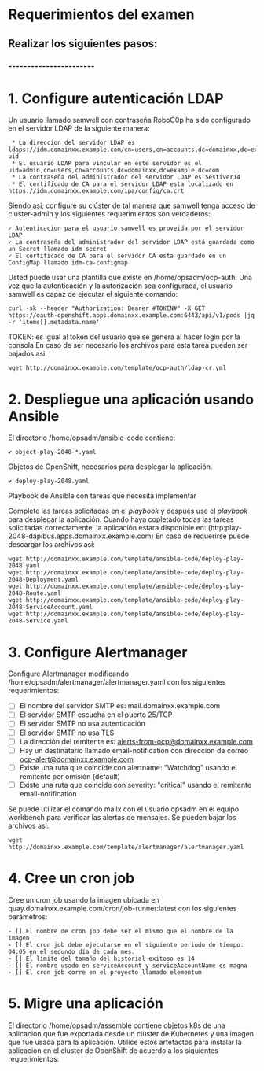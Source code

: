 # Requerimientos del examen

## Realizar los siguientes pasos:

### -----------------------

# 1. Configure autenticación LDAP


Un usuario llamado samwell con contraseña RoboC0p ha sido configurado en el servidor LDAP de la siguiente manera:

````
 * La direccion del servidor LDAP es ldaps://idm.domainxx.example.com/cn=users,cn=accounts,dc=domainxx,dc=example,dc=com?uid
 * El usuario LDAP para vincular en este servidor es el uid=admin,cn=users,cn=accounts,dc=domainxx,dc=example,dc=com
 * La contraseña del administrador del servidor LDAP es Sestiver14
 * El certificado de CA para el servidor LDAP esta localizado en https://idm.domainxx.example.com/ipa/config/ca.crt
````
Siendo así, configure su clúster de tal manera que samwell tenga acceso de cluster-admin y los siguientes requerimientos son verdaderos:

````
✓ Autenticacion para el usuario samwell es proveida por el servidor LDAP
✓ La contraseña del administrador del servidor LDAP está guardada como un Secret llamado idm-secret
✓ El certificado de CA para el servidor CA esta guardado en un ConfigMap llamado idm-ca-configmap
````
Usted puede usar una plantilla que existe en /home/opsadm/ocp-auth. Una vez que la autenticación y la autorización sea configurada, el usuario samwell es capaz de ejecutar el siguiente comando:

````
curl -sk --header "Authorization: Bearer #TOKEN#" -X GET https://oauth-openshift.apps.domainxx.example.com:6443/api/v1/pods |jq -r 'items[].metadata.name'
````

TOKEN: es igual al token del usuario que se genera al hacer login por la consola
En caso de ser necesario los archivos para esta tarea pueden ser bajados asi:

````
wget http://domainxx.example.com/template/ocp-auth/ldap-cr.yml 
````

# 2. Despliegue una aplicación usando Ansible

El directorio /home/opsadm/ansible-code contiene:
````
✔︎ object-play-2048-*.yaml
````
Objetos de OpenShift, necesarios para desplegar la aplicación.
````
✔︎ deploy-play-2048.yaml
````
Playbook de Ansible con tareas que necesita implementar

Complete las tareas solicitadas en el *playbook* y después use el *playbook*  para desplegar la aplicación.
Cuando haya copletado todas las tareas solicitadas correctamente, la aplicación estara disponible en: (http:play-2048-dapibus.apps.domainxx.example.com) 
En caso de requerirse puede descargar los archivos así:

````
wget http://domainxx.example.com/template/ansible-code/deploy-play-2048.yaml
wget http://domainxx.example.com/template/ansible-code/deploy-play-2048-Deployment.yaml
wget http://domainxx.example.com/template/ansible-code/deploy-play-2048-Route.yaml
wget http://domainxx.example.com/template/ansible-code/deploy-play-2048-ServiceAccount.yaml
wget http://domainxx.example.com/template/ansible-code/deploy-play-2048-Service.yaml
````
# 3. Configure Alertmanager

Configure Alertmanager modificando /home/opsadm/alertmanager/alertmanager.yaml con los siguientes requerimientos:

>
- [ ] El nombre del servidor SMTP es: mail.domainxx.example.com
- [ ] El servidor SMTP escucha en el puerto 25/TCP
- [ ] El servidor SMTP no usa autenticación
- [ ] El servidor SMTP no usa TLS
- [ ] La dirección del remitente es: alerts-from-ocp@domainxx.example.com
- [ ] Hay un destinatario llamado email-notification con direccion de correo ocp-alert@domainxx.example.com
- [ ] Existe una ruta que coincide con alertname: "Watchdog" usando el remitente por omisión (default)
- [ ] Existe una ruta que coincide con severity: "critical" usando el remitente email-notification
>

Se puede utilizar el comando mailx con el usuario opsadm en el equipo workbench para verificar las alertas de mensajes.
Se pueden bajar los archivos asi:

````
wget http://domainxx.example.com/template/alertmanager/alertmanager.yaml
````

# 4. Cree un cron job

Cree un cron job usando la imagen ubicada en quay.domainxx.example.com/cron/job-runner:latest con los siguientes parámetros:

````
- [] El nombre de cron job debe ser el mismo que el nombre de la imagen
- [] El cron job debe ejecutarse en el siguiente periodo de tiempo: 04:05 en el segundo día de cada mes.
- [] El límite del tamaño del historial exitoso es 14
- [] El nombre usado en serviceAccount y serviceAccountName es magna
- [] El cron job corre en el proyecto llamado elementum

````

# 5. Migre una aplicación

El directorio /home/opsadm/assemble contiene objetos k8s de una aplicacion que fue exportada desde un clúster de Kubernetes y una imagen que fue usada para la aplicación.
Utilice estos artefactos para instalar la aplicacion en el cluster de OpenShift de acuerdo a los siguientes requerimientos:


